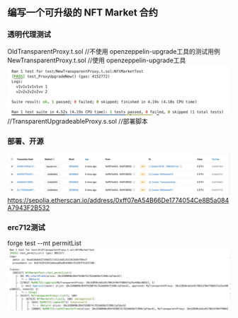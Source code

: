 ## 编写一个可升级的 NFT Market 合约

### 透明代理测试
OldTransparentProxy.t.sol //不使用 openzeppelin-upgrade工具的测试用例
NewTransparentProxy.t.sol //使用 openzeppelin-upgrade工具
![](./测试截图.png)
//TransparentUpgradeableProxy.s.sol //部署脚本

### 部署、开源
![](./测试截图2.png)
https://sepolia.etherscan.io/address/0xff07eA54B66De1774054Ce8B5a084A7943F2B532

### erc712测试
forge test --mt permitList   
![](./测试截图3.png)